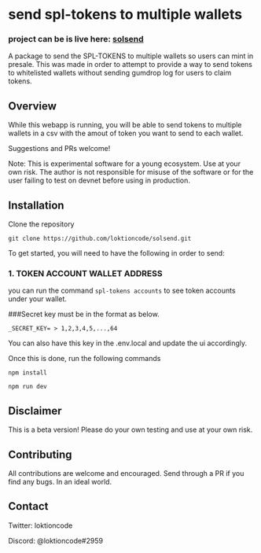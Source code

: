 # send spl-tokens to multiple wallets

### project can be is live here: [solsend](https://solsend.netlify.app/transferSpl)


A package to send the SPL-TOKENS to multiple wallets so users can mint in presale. This was made in order to attempt to provide a way to send tokens to whitelisted wallets without sending gumdrop log for users to claim tokens.

## Overview

While this webapp is running, you will be able to send tokens to multiple wallets in a csv with the amout of token you want to send to each wallet.

Suggestions and PRs welcome!

Note: This is experimental software for a young ecosystem. Use at your own risk. The author is not responsible for misuse of the software or for the user failing to test on devnet before using in production.

## Installation

Clone the repository

```
git clone https://github.com/loktioncode/solsend.git
```

To get started, you will need to have the following in order to send:

### 1. TOKEN ACCOUNT WALLET ADDRESS

you can run the command `spl-tokens accounts` to see token accounts under your wallet.

###Secret key must be in the format as below.

```
_SECRET_KEY= > 1,2,3,4,5,...,64
```

You can also have this key in the .env.local and update the ui accordingly.


Once this is done, run the following commands

```
npm install

npm run dev
```


## Disclaimer

This is a beta version! Please do your own testing and use at your own risk. 

## Contributing

All contributions are welcome and encouraged. Send through a PR if you find any bugs. In an ideal world.
## Contact

Twitter: loktioncode

Discord: @loktioncode#2959
